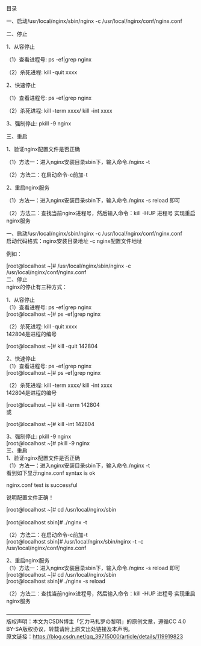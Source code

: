 目录 

一、启动/usr/local/nginx/sbin/nginx -c /usr/local/nginx/conf/nginx.conf 

二、停止 

1、从容停止 

（1）查看进程号: ps -ef|grep nginx 

（2）杀死进程: kill -quit xxxx 

2、快速停止 

（1）查看进程号: ps -ef|grep nginx 

（2）杀死进程:  kill -term xxxx/ kill -int xxxx 

3、强制停止: pkill -9 nginx 

三、重启 

1、验证nginx配置文件是否正确 

（1）方法一：进入nginx安装目录sbin下，输入命令./nginx -t 

（2）方法二：在启动命令-c前加-t 

2、重启nginx服务 

（1）方法一：进入nginx安装目录sbin下，输入命令./nginx -s reload 即可 

（2）方法二：查找当前nginx进程号，然后输入命令：kill -HUP 进程号 实现重启nginx服务 

一、启动/usr/local/nginx/sbin/nginx -c /usr/local/nginx/conf/nginx.conf <br />启动代码格式：nginx安装目录地址 -c nginx配置文件地址 

例如： 

[root@localhost ~]# /usr/local/nginx/sbin/nginx -c /usr/local/nginx/conf/nginx.conf <br />二、停止 <br />nginx的停止有三种方式： 

1、从容停止 <br />（1）查看进程号: ps -ef|grep nginx <br />[root@localhost ~]# ps -ef|grep nginx 


（2）杀死进程: kill -quit xxxx <br />142804是进程的编号 

[root@localhost ~]# kill -quit 142804 


2、快速停止 <br />（1）查看进程号: ps -ef|grep nginx <br />[root@localhost ~]# ps -ef|grep nginx <br /> 

（2）杀死进程:  kill -term xxxx/ kill -int xxxx <br />142804是进程的编号 

[root@localhost ~]# kill -term 142804 <br /> 或   

[root@localhost ~]# kill -int 142804 


3、强制停止: pkill -9 nginx <br />[root@localhost ~]# pkill -9 nginx <br />三、重启 <br />1、验证nginx配置文件是否正确 <br />（1）方法一：进入nginx安装目录sbin下，输入命令./nginx -t <br />看到如下显示nginx.conf syntax is ok 

nginx.conf test is successful 

说明配置文件正确！ 

[root@localhost ~]# cd /usr/local/nginx/sbin <br /> <br />[root@localhost sbin]# ./nginx -t 

（2）方法二：在启动命令-c前加-t <br />[root@localhost sbin]# /usr/local/nginx/sbin/nginx -t -c /usr/local/nginx/conf/nginx.conf 


2、重启nginx服务 <br />（1）方法一：进入nginx安装目录sbin下，输入命令./nginx -s reload 即可 <br />[root@localhost ~]# cd /usr/local/nginx/sbin <br />[root@localhost sbin]# ./nginx -s reload 


（2）方法二：查找当前nginx进程号，然后输入命令：kill -HUP 进程号 实现重启nginx服务 <br /> <br />———————————————— <br />版权声明：本文为CSDN博主「乞力马扎罗の黎明」的原创文章，遵循CC 4.0 BY-SA版权协议，转载请附上原文出处链接及本声明。 <br />原文链接：https://blog.csdn.net/qq_39715000/article/details/119919823 
